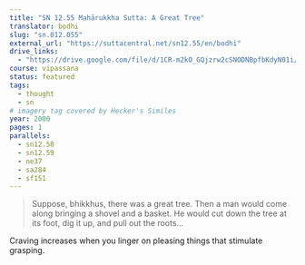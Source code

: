 ```yaml
---
title: "SN 12.55 Mahārukkha Sutta: A Great Tree"
translator: bodhi
slug: "sn.012.055"
external_url: "https://suttacentral.net/sn12.55/en/bodhi"
drive_links:
  - "https://drive.google.com/file/d/1CR-m2kO_GQjzrw2cSNODNBpfbKdyN01i/view?usp=drivesdk"
course: vipassana
status: featured
tags:
  - thought
  - sn
# imagery tag covered by Hecker's Similes
year: 2000
pages: 1
parallels:
  - sn12.58
  - sn12.59
  - ne37
  - sa284
  - sf151
---
```


> Suppose, bhikkhus, there was a great tree. Then a man would come along bringing a shovel and a basket. He would cut down the tree at its foot, dig it up, and pull out the roots…

Craving increases when you linger on pleasing things that stimulate grasping.
